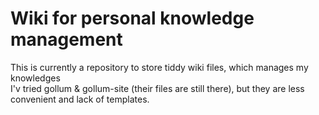 # Wiki for personal knowledge management  
  
This is currently a repository to store tiddy wiki files, which manages my knowledges  
I'v tried gollum & gollum-site (their files are still there), but they are less convenient and lack of templates.  

